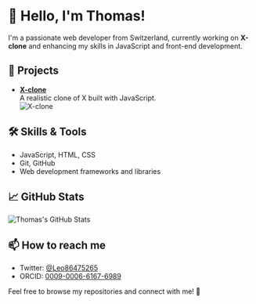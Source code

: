 # 👋 Hello, I'm Thomas!

I'm a passionate web developer from Switzerland, currently working on **X-clone** and enhancing my skills in JavaScript and front-end development.

## 🚀 Projects
- **[X-clone](https://github.com/Thomas-satom/X-clone)**  
  A realistic clone of X built with JavaScript.  
  ![X-clone](https://img.shields.io/badge/Project-X-clone-blue?style=flat-square&logo=github)

## 🛠 Skills & Tools
- JavaScript, HTML, CSS
- Git, GitHub
- Web development frameworks and libraries

## 📈 GitHub Stats

![Thomas's GitHub Stats](https://github-readme-stats.vercel.app/api?username=Thomas-TP&show_icons=true&theme=radical)

## 📫 How to reach me
- Twitter: [@Leo86475265](https://x.com/Leo86475265)
- ORCID: [0009-0006-6167-6989](https://orcid.org/0009-0006-6167-6989)

Feel free to browse my repositories and connect with me! 🚀
